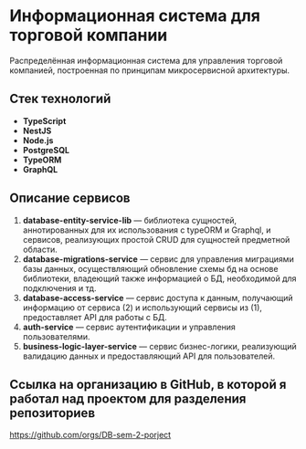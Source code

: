 # Информационная система для торговой компании

Распределённая информационная система для управления торговой компанией, построенная по принципам микросервисной архитектуры.

## Стек технологий
- **TypeScript**
- **NestJS**
- **Node.js**
- **PostgreSQL**
- **TypeORM**
- **GraphQL**

## Описание сервисов

1. **database-entity-service-lib** — библиотека сущностей, аннотированных для их использования с typeORM и Graphql, и сервисов, реализующих простой CRUD для сущностей предметной области.
2. **database-migrations-service** — сервис для управления миграциями базы данных, осуществляющий обновление схемы бд на основе библиотеки, владеющий также информацией о БД, необходимой для подключения и тд.
3. **database-access-service** — сервис доступа к данным, получающий информацию от сервиса (2) и использующий сервисы из (1), предоставляет API для работы с БД.
4. **auth-service** — сервис аутентификации и управления пользователями.
5. **business-logic-layer-service** — сервис бизнес-логики, реализующий валидацию данных и предоставляющий API для пользователей.

## Ссылка на организацию в GitHub, в которой я работал над проектом для разделения репозиториев
https://github.com/orgs/DB-sem-2-porject